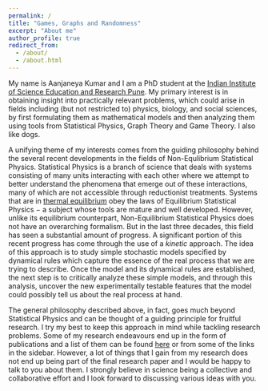 ```yaml
---
permalink: /
title: "Games, Graphs and Randomness"
excerpt: "About me"
author_profile: true
redirect_from: 
  - /about/
  - /about.html
---
```


My name is Aanjaneya Kumar and I am a PhD student at the [Indian Institute of Science Education and Research Pune](http://www.iiserpune.ac.in/). My primary interest is in obtaining insight into practically relevant problems, which could arise in fields including (but not restricted to) physics, biology, and social sciences, by first formulating them as mathematical models and then analyzing them using tools from Statistical Physics, Graph Theory and Game Theory. I also like dogs.

A unifying theme of my interests comes from the guiding philosophy behind the several recent developments in the fields of Non-Equlibrium Statistical Physics. Statistical Physics is a branch of science that deals with systems consisting of many units interacting with each other where we attempt to better understand the phenomena that emerge out of these interactions, many of which are not accessible through reductionist treatments. Systems that are in [thermal equilibrium](http://hyperphysics.phy-astr.gsu.edu/hbase/thermo/thereq.html) obey the laws of Equilibrium Statistical Physics − a subject whose tools are mature and well developed. However, unlike its equilibrium counterpart, Non-Equilibrium Statistical Physics does not have an overarching formalism. But in the last three decades, this field has seen a substantial amount of progress. A significant portion of this recent progress has come through the use of a *kinetic* approach. The idea of this approach is to study simple stochastic models specified by dynamical rules which capture the essence of the real process that we are trying to describe. Once the model and its dynamical rules are established, the next step is to critically analyze these simple models, and through this analysis, uncover the new experimentally testable features that the model could possibly tell us about the real process at hand. 

The general philosophy described above, in fact, goes much beyond Statistical Physics and can be thought of a guiding principle for fruitful research. I try my best to keep this approach in mind while tackling research problems. Some of my research endeavours end up in the form of publications and a list of them can be found [here](http://aanjaneyakumar.com/publications/) or from some of the links in the sidebar. However, a lot of things that I gain from my research does not end up being part of the final research paper and I would be happy to talk to you about them. I strongly believe in science being a collective and collaborative effort and I look forward to discussing various ideas with you.  




